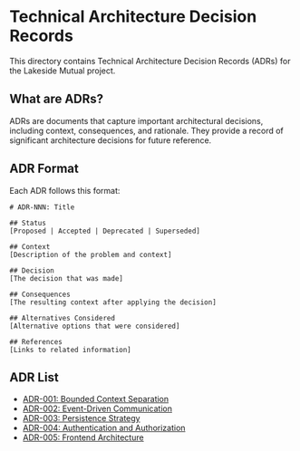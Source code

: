 # Technical Architecture Decision Records

This directory contains Technical Architecture Decision Records (ADRs) for the Lakeside Mutual project.

## What are ADRs?

ADRs are documents that capture important architectural decisions, including context, consequences, and rationale. They provide a record of significant architecture decisions for future reference.

## ADR Format

Each ADR follows this format:

```
# ADR-NNN: Title

## Status
[Proposed | Accepted | Deprecated | Superseded]

## Context
[Description of the problem and context]

## Decision
[The decision that was made]

## Consequences
[The resulting context after applying the decision]

## Alternatives Considered
[Alternative options that were considered]

## References
[Links to related information]
```

## ADR List

- [ADR-001: Bounded Context Separation](./adr-001-bounded-context-separation.md)
- [ADR-002: Event-Driven Communication](./adr-002-event-driven-communication.md)
- [ADR-003: Persistence Strategy](./adr-003-persistence-strategy.md)
- [ADR-004: Authentication and Authorization](./adr-004-authentication-authorization.md)
- [ADR-005: Frontend Architecture](./adr-005-frontend-architecture.md)
